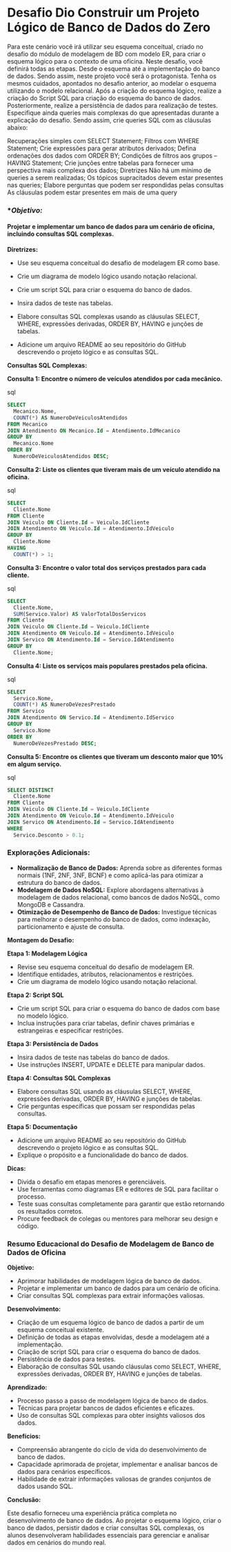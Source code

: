 # Desafio Dio Construir um Projeto Lógico de Banco de Dados do Zero

Para este cenário você irá utilizar seu esquema conceitual, criado no desafio do módulo de modelagem de BD com modelo ER, para criar o esquema lógico para o contexto de uma oficina. Neste desafio, você definirá todas as etapas. Desde o esquema até a implementação do banco de dados. Sendo assim, neste projeto você será o protagonista. Tenha os mesmos cuidados, apontados no desafio anterior, ao modelar o esquema utilizando o modelo relacional.  Após a criação do esquema lógico, realize a criação do Script SQL para criação do esquema do banco de dados. Posteriormente, realize a persistência de dados para realização de testes. Especifique ainda queries mais complexas do que apresentadas durante a explicação do desafio. Sendo assim, crie queries SQL com as cláusulas abaixo:

Recuperações simples com SELECT Statement;
Filtros com WHERE Statement;
Crie expressões para gerar atributos derivados;
Defina ordenações dos dados com ORDER BY;
Condições de filtros aos grupos – HAVING Statement;
Crie junções entre tabelas para fornecer uma perspectiva mais complexa dos dados;
Diretrizes
Não há um mínimo de queries a serem realizadas;
Os tópicos supracitados devem estar presentes nas queries;
Elabore perguntas que podem ser respondidas pelas consultas
As cláusulas podem estar presentes em mais de uma query



### **Objetivo:* 

#### Projetar e implementar um banco de dados para um cenário de oficina, incluindo consultas SQL complexas.

**Diretrizes:**

- Use seu esquema conceitual do desafio de modelagem ER como base.

- Crie um diagrama de modelo lógico usando notação relacional.

- Crie um script SQL para criar o esquema do banco de dados.

- Insira dados de teste nas tabelas.

- Elabore consultas SQL complexas usando as cláusulas SELECT, WHERE, expressões derivadas, ORDER BY, HAVING e junções de tabelas.

- Adicione um arquivo README ao seu repositório do GitHub descrevendo o projeto lógico e as consultas SQL.

  

**Consultas SQL Complexas:**

**Consulta 1: Encontre o número de veículos atendidos por cada mecânico.**

sql

```sql
SELECT
  Mecanico.Nome,
  COUNT(*) AS NumeroDeVeiculosAtendidos
FROM Mecanico
JOIN Atendimento ON Mecanico.Id = Atendimento.IdMecanico
GROUP BY
  Mecanico.Nome
ORDER BY
  NumeroDeVeiculosAtendidos DESC;
```

**Consulta 2: Liste os clientes que tiveram mais de um veículo atendido na oficina.**

sql

```sql
SELECT
  Cliente.Nome
FROM Cliente
JOIN Veiculo ON Cliente.Id = Veiculo.IdCliente
JOIN Atendimento ON Veiculo.Id = Atendimento.IdVeiculo
GROUP BY
  Cliente.Nome
HAVING
  COUNT(*) > 1;
```

**Consulta 3: Encontre o valor total dos serviços prestados para cada cliente.**

sql

```sql
SELECT
  Cliente.Nome,
  SUM(Servico.Valor) AS ValorTotalDosServicos
FROM Cliente
JOIN Veiculo ON Cliente.Id = Veiculo.IdCliente
JOIN Atendimento ON Veiculo.Id = Atendimento.IdVeiculo
JOIN Servico ON Atendimento.Id = Servico.IdAtendimento
GROUP BY
  Cliente.Nome;
```

**Consulta 4: Liste os serviços mais populares prestados pela oficina.**

sql

```sql
SELECT
  Servico.Nome,
  COUNT(*) AS NumeroDeVezesPrestado
FROM Servico
JOIN Atendimento ON Servico.Id = Atendimento.IdServico
GROUP BY
  Servico.Nome
ORDER BY
  NumeroDeVezesPrestado DESC;
```

**Consulta 5: Encontre os clientes que tiveram um desconto maior que 10% em algum serviço.**

sql

```sql
SELECT DISTINCT
  Cliente.Nome
FROM Cliente
JOIN Veiculo ON Cliente.Id = Veiculo.IdCliente
JOIN Atendimento ON Veiculo.Id = Atendimento.IdVeiculo
JOIN Servico ON Atendimento.Id = Servico.IdAtendimento
WHERE
  Servico.Desconto > 0.1;
```



### **Explorações Adicionais:**

- **Normalização de Banco de Dados:** Aprenda sobre as diferentes formas normais (1NF, 2NF, 3NF, BCNF) e como aplicá-las para otimizar a estrutura do banco de dados.
- **Modelagem de Dados NoSQL:** Explore abordagens alternativas à modelagem de dados relacional, como bancos de dados NoSQL, como MongoDB e Cassandra.
- **Otimização de Desempenho de Banco de Dados:** Investigue técnicas para melhorar o desempenho do banco de dados, como indexação, particionamento e ajuste de consulta.

**Montagem do Desafio:**

**Etapa 1: Modelagem Lógica**

- Revise seu esquema conceitual do desafio de modelagem ER.
- Identifique entidades, atributos, relacionamentos e restrições.
- Crie um diagrama de modelo lógico usando notação relacional.

**Etapa 2: Script SQL**

- Crie um script SQL para criar o esquema do banco de dados com base no modelo lógico.
- Inclua instruções para criar tabelas, definir chaves primárias e estrangeiras e especificar restrições.

**Etapa 3: Persistência de Dados**

- Insira dados de teste nas tabelas do banco de dados.
- Use instruções INSERT, UPDATE e DELETE para manipular dados.

**Etapa 4: Consultas SQL Complexas**

- Elabore consultas SQL usando as cláusulas SELECT, WHERE, expressões derivadas, ORDER BY, HAVING e junções de tabelas.
- Crie perguntas específicas que possam ser respondidas pelas consultas.

**Etapa 5: Documentação**

- Adicione um arquivo README ao seu repositório do GitHub descrevendo o projeto lógico e as consultas SQL.
- Explique o propósito e a funcionalidade do banco de dados.

**Dicas:**

- Divida o desafio em etapas menores e gerenciáveis.
- Use ferramentas como diagramas ER e editores de SQL para facilitar o processo.
- Teste suas consultas completamente para garantir que estão retornando os resultados corretos.
- Procure feedback de colegas ou mentores para melhorar seu design e código.



### **Resumo Educacional do Desafio de Modelagem de Banco de Dados de Oficina**

**Objetivo:**

- Aprimorar habilidades de modelagem lógica de banco de dados.
- Projetar e implementar um banco de dados para um cenário de oficina.
- Criar consultas SQL complexas para extrair informações valiosas.

**Desenvolvimento:**

- Criação de um esquema lógico de banco de dados a partir de um esquema conceitual existente.
- Definição de todas as etapas envolvidas, desde a modelagem até a implementação.
- Criação de script SQL para criar o esquema do banco de dados.
- Persistência de dados para testes.
- Elaboração de consultas SQL usando cláusulas como SELECT, WHERE, expressões derivadas, ORDER BY, HAVING e junções de tabelas.

**Aprendizado:**

- Processo passo a passo de modelagem lógica de banco de dados.
- Técnicas para projetar bancos de dados eficientes e eficazes.
- Uso de consultas SQL complexas para obter insights valiosos dos dados.

**Benefícios:**

- Compreensão abrangente do ciclo de vida do desenvolvimento de banco de dados.
- Capacidade aprimorada de projetar, implementar e analisar bancos de dados para cenários específicos.
- Habilidade de extrair informações valiosas de grandes conjuntos de dados usando SQL.

**Conclusão:**

Este desafio forneceu uma experiência prática completa no desenvolvimento de banco de dados. Ao projetar o esquema lógico, criar o banco de dados, persistir dados e criar consultas SQL complexas, os alunos desenvolveram habilidades essenciais para gerenciar e analisar dados em cenários do mundo real.
